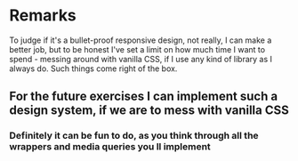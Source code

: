 # Remarks

To judge if it's a bullet-proof responsive design,
not really, I can make a better job, but to be honest I've set
a limit on how much time I want to spend - messing around with
vanilla CSS, if I use any kind of library as I always do.
Such things come right of the box.

## For the future exercises I can implement such a design system, if we are to mess with vanilla CSS

### Definitely it can be fun to do, as you think through all the wrappers and media queries you ll implement
